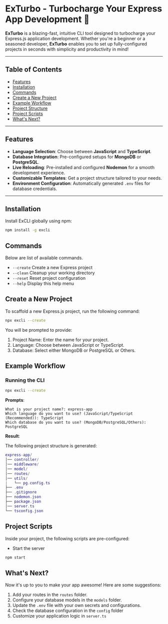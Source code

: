 # ExTurbo - Turbocharge Your Express App Development 🚀

**ExTurbo** is a blazing-fast, intuitive CLI tool designed to turbocharge your Express.js application development. Whether you're a beginner or a seasoned developer, **ExTurbo** enables you to set up fully-configured projects in seconds with simplicity and productivity in mind!

---

## Table of Contents

- [Features](#features)
- [Installation](#installation)
- [Commands](#commands)
- [Create a New Project](#create-a-new-project)
- [Example Workflow](#example-workflow)
- [Project Structure](#project-structure)
- [Project Scripts](#project-scripts)
- [What's Next?](#whats-next)

---

## Features

- **Language Selection**: Choose between **JavaScript** and **TypeScript**.
- **Database Integration**: Pre-configured setups for **MongoDB** or **PostgreSQL**.
- **Live Reloading**: Pre-installed and configured **Nodemon** for a smooth development experience.
- **Customizable Templates**: Get a project structure tailored to your needs.
- **Environment Configuration**: Automatically generated `.env` files for database credentials.

---

## Installation

Install ExCLI globally using npm:

```bash
npm install -g excli
```

## Commands

Below are list of available commands.

- `--create` Create a new Express project
- `--clean` Cleanup your working directory
- `--reset` Reset project configuration
- `--help` Display this help menu

## Create a New Project

To scaffold a new Express.js project, run the following command:

```bash
npx excli --create
```

You will be prompted to provide:

1. Project Name: Enter the name for your project.
2. Language: Choose between JavaScript or TypeScript.
3. Database: Select either MongoDB or PostgreSQL or Others.

## Example Workflow

### Running the CLI

```bash
npx excli --create
```

**Prompts**:

```plaintext
What is your project name?: express-app
Which language do you want to use? (JavaScript/TypeScript (Recommended)): TypeScript
Which database do you want to use? (MongoDB/PostgreSQL/Others): PostgreSQL
```

**Result**:

The following project structure is generated:

```lua
express-app/
│── controller/
│── middleware/
│── model/
│── routes/
│── utils/
|   └── pg.config.ts
├── .env
├── .gitignore
├── nodemon.json
├── package.json
│── server.ts
└── tsconfig.json
```

## Project Scripts

Inside your project, the following scripts are pre-configured:

- Start the server

```bash
npm start
```

## What's Next?

Now it's up to you to make your app awesome! Here are some suggestions:

1. Add your routes in the `routes` folder.
2. Configure your database models in the `models` folder.
3. Update the `.env` file with your own secrets and configurations.
4. Check the database configuration in the `config` folder
5. Customize your application logic in `server.ts`
